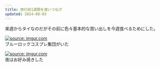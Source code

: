 ```yaml
---
title: 旅行前1週間を食いつなげ
updated: 2024-08-03
---
```


来週からタイなのだがその前に色々基本的な買い出しを今週食べるためにした。

<a href="https://imgur.com/E6YVy0h"><img src="https://i.imgur.com/E6YVy0h.jpg" title="source: imgur.com" /></a>  
ブルーロックコスプレ集団がいた

<a href="https://imgur.com/OmSdvfK"><img src="https://i.imgur.com/OmSdvfK.jpg" title="source: imgur.com" /></a>  
夜はお好み焼きした
